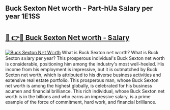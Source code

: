 ## Buck Sexton N𝚎t w𝚘rth - Part-hUa S𝚊lary per year 1E1SS

# <h2><a href="http://gc54nc.nevu.top/?p=Buck+Sexton">🔗 👉🔴 Buck Sexton N𝚎t w𝚘rth - S𝚊lary</a></h2>

[![Buck Sexton N𝚎t W𝚘rth](https://i.imgur.com/Oavwk0R.jpeg)](http://gc54nc.nevu.top/?p=Buck+Sexton)
What is Buck Sexton n𝚎t w𝚘rth? What is Buck Sexton s𝚊lary per year?
This prosperous individual's Buck Sexton net worth is considerable, positioning him among the industry's most well-heeled. His income from his employment is impressive, but it is outmatched by Buck Sexton net worth, which is attributed to his diverse business activities and extensive real estate portfolio. This prosperous man, whose Buck Sexton net worth is among the highest globally, is celebrated for his business acumen and financial brilliance. This rich individual, whose Buck Sexton net worth is in the billions and who earns an impressive salary, is a prime example of the force of commitment, hard work, and financial brilliance.
